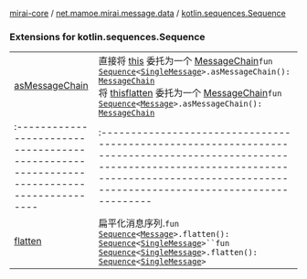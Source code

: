 [mirai-core](../../index.md) / [net.mamoe.mirai.message.data](../index.md) / [kotlin.sequences.Sequence](./index.md)

### Extensions for kotlin.sequences.Sequence
|||
|:----------------------------------------------------------------------------------------|:---------------------------------------------------------------------------------------------------------------------------------------------------------------------------------------------------------|
| [asMessageChain](as-message-chain.md) | 直接将 [this](as-message-chain/-this-.md) 委托为一个 [MessageChain](../-message-chain/index.md)`fun `[`Sequence`](https://kotlinlang.org/api/latest/jvm/stdlib/kotlin.sequences/-sequence/index.html)`<`[`SingleMessage`](../-single-message.md)`>.asMessageChain(): `[`MessageChain`](../-message-chain/index.md)<br>将 [this](#)[flatten](../kotlin.collections.-iterable/flatten.md) 委托为一个 [MessageChain](../-message-chain/index.md)`fun `[`Sequence`](https://kotlinlang.org/api/latest/jvm/stdlib/kotlin.sequences/-sequence/index.html)`<`[`Message`](../-message/index.md)`>.asMessageChain(): `[`MessageChain`](../-message-chain/index.md) ||||
|:----------------------------------------------------------------------------------------|:---------------------------------------------------------------------------------------------------------------------------------------------------------------------------------------------------------|
| [flatten](flatten.md) | 扁平化消息序列.`fun `[`Sequence`](https://kotlinlang.org/api/latest/jvm/stdlib/kotlin.sequences/-sequence/index.html)`<`[`Message`](../-message/index.md)`>.flatten(): `[`Sequence`](https://kotlinlang.org/api/latest/jvm/stdlib/kotlin.sequences/-sequence/index.html)`<`[`SingleMessage`](../-single-message.md)`>``fun `[`Sequence`](https://kotlinlang.org/api/latest/jvm/stdlib/kotlin.sequences/-sequence/index.html)`<`[`SingleMessage`](../-single-message.md)`>.flatten(): `[`Sequence`](https://kotlinlang.org/api/latest/jvm/stdlib/kotlin.sequences/-sequence/index.html)`<`[`SingleMessage`](../-single-message.md)`>` |

